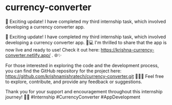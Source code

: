 # currency-converter
🎉 Exciting update! I have completed my third internship task, which involved developing a currency converter app. 


🎉 Exciting update! I have completed my third internship task, which involved developing a currency converter app. 💼💻 I'm thrilled to share that the app is now live and ready to use! Check it out here: https://krishna-currency-converter.netlify.app/ . 🌐✨

For those interested in exploring the code and the development process, you can find the GitHub repository for the project here: https://github.com/krishnamishratech/currency-converter.git
📂👩‍💻 Feel free to explore, contribute, and provide any feedback or suggestions.

Thank you for your support and encouragement throughout this internship journey! 🙌🚀 #Internship #CurrencyConverter #AppDevelopment
